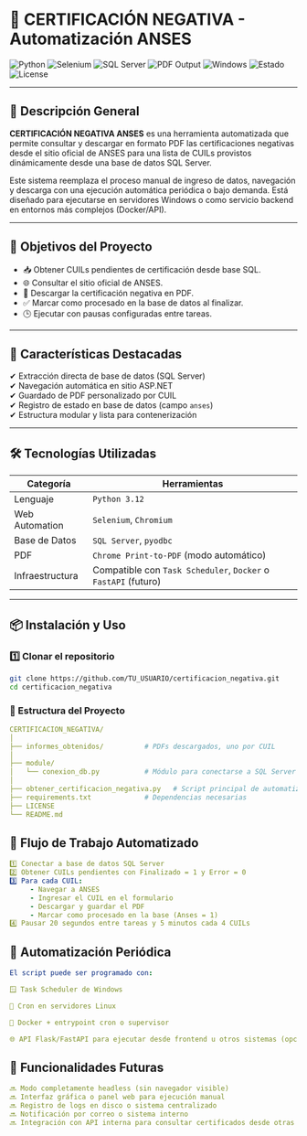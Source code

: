 # 📄 CERTIFICACIÓN NEGATIVA - Automatización ANSES

![Python](https://img.shields.io/badge/Python-3.12-blue?style=for-the-badge&logo=python)
![Selenium](https://img.shields.io/badge/Web%20Automation-Selenium-green?style=for-the-badge&logo=selenium)
![SQL Server](https://img.shields.io/badge/Base%20de%20Datos-SQL%20Server-red?style=for-the-badge&logo=microsoftsqlserver)
![PDF Output](https://img.shields.io/badge/Salida-PDF-yellow?style=for-the-badge&logo=adobeacrobatreader)
![Windows](https://img.shields.io/badge/Windows-10%2B-lightgrey?style=for-the-badge&logo=windows)
![Estado](https://img.shields.io/badge/Estado-En%20Desarrollo-orange?style=for-the-badge)
![License](https://img.shields.io/badge/Licencia-MIT-blue?style=for-the-badge)

---

## 📢 Descripción General

**CERTIFICACIÓN NEGATIVA ANSES** es una herramienta automatizada que permite consultar y descargar en formato PDF las certificaciones negativas desde el sitio oficial de ANSES para una lista de CUILs provistos dinámicamente desde una base de datos SQL Server.

Este sistema reemplaza el proceso manual de ingreso de datos, navegación y descarga con una ejecución automática periódica o bajo demanda. Está diseñado para ejecutarse en servidores Windows o como servicio backend en entornos más complejos (Docker/API).

---

## 🚀 Objetivos del Proyecto

- 📥 Obtener CUILs pendientes de certificación desde base SQL.
- 🌐 Consultar el sitio oficial de ANSES.
- 📄 Descargar la certificación negativa en PDF.
- ✅ Marcar como procesado en la base de datos al finalizar.
- 🕒 Ejecutar con pausas configuradas entre tareas.

---

## 🧩 Características Destacadas

✔ Extracción directa de base de datos (SQL Server)  
✔ Navegación automática en sitio ASP.NET  
✔ Guardado de PDF personalizado por CUIL  
✔ Registro de estado en base de datos (campo `anses`)  
✔ Estructura modular y lista para contenerización  

---

## 🛠️ Tecnologías Utilizadas

| Categoría         | Herramientas                                                        |
|------------------|---------------------------------------------------------------------|
| Lenguaje         | `Python 3.12`                                                       |
| Web Automation   | `Selenium`, `Chromium`                                              |
| Base de Datos    | `SQL Server`, `pyodbc`                                              |
| PDF              | `Chrome Print-to-PDF` (modo automático)                             |
| Infraestructura  | Compatible con `Task Scheduler`, `Docker` o `FastAPI` (futuro)      |

---

## 📦 Instalación y Uso

### 1️⃣ Clonar el repositorio

```bash
git clone https://github.com/TU_USUARIO/certificacion_negativa.git
cd certificacion_negativa
```

### 📂 Estructura del Proyecto

```yaml
CERTIFICACION_NEGATIVA/
│
├── informes_obtenidos/          # PDFs descargados, uno por CUIL
│
├── module/
│   └── conexion_db.py           # Módulo para conectarse a SQL Server
│
├── obtener_certificacion_negativa.py   # Script principal de automatización
├── requirements.txt             # Dependencias necesarias
├── LICENSE
└── README.md
```

## 🔁 Flujo de Trabajo Automatizado
```yaml
1️⃣ Conectar a base de datos SQL Server
2️⃣ Obtener CUILs pendientes con Finalizado = 1 y Error = 0
3️⃣ Para cada CUIL:
     - Navegar a ANSES
     - Ingresar el CUIL en el formulario
     - Descargar y guardar el PDF
     - Marcar como procesado en la base (Anses = 1)
4️⃣ Pausar 20 segundos entre tareas y 5 minutos cada 4 CUILs
```

## 📅 Automatización Periódica
```yaml
El script puede ser programado con:

🪟 Task Scheduler de Windows

🐧 Cron en servidores Linux

🐳 Docker + entrypoint cron o supervisor

🌐 API Flask/FastAPI para ejecutar desde frontend u otros sistemas (opcional)
```

## 🧠 Funcionalidades Futuras
```yaml
🔜 Modo completamente headless (sin navegador visible)
🔜 Interfaz gráfica o panel web para ejecución manual
🔜 Registro de logs en disco o sistema centralizado
🔜 Notificación por correo o sistema interno
🔜 Integración con API interna para consultar certificados desde otras apps
```
